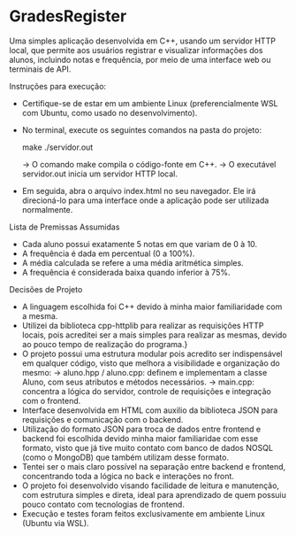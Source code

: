 # GradesRegister
Uma simples aplicação desenvolvida em C++, usando um servidor HTTP local, que permite aos usuários registrar e visualizar informações dos alunos, incluindo notas e frequência, por meio de uma interface web ou terminais de API.

Instruções para execução:
- Certifique-se de estar em um ambiente Linux (preferencialmente WSL com Ubuntu, como usado no desenvolvimento).
- No terminal, execute os seguintes comandos na pasta do projeto:

   make
   ./servidor.out

  -> O comando make compila o código-fonte em C++.
  -> O executável servidor.out inicia um servidor HTTP local.
- Em seguida, abra o arquivo index.html no seu navegador. Ele irá direcioná-lo para uma interface onde a aplicação pode ser utilizada normalmente.

Lista de Premissas Assumidas
- Cada aluno possui exatamente 5 notas em que variam de 0 à 10.
- A frequência é dada em percentual (0 a 100%).
- A média calculada se refere a uma média aritmética simples.
- A frequência é considerada baixa quando inferior à 75%.

Decisões de Projeto
- A linguagem escolhida foi C++ devido à minha maior familiaridade com a mesma.
- Utilizei da biblioteca cpp-httplib para realizar as requisições HTTP locais, pois acreditei ser a mais simples para realizar as mesmas, devido ao pouco tempo de realização do programa.}
- O projeto possui uma estrutura modular pois acredito ser indispensável em qualquer código, visto que melhora a visibilidade e organização do mesmo:
  -> aluno.hpp / aluno.cpp: definem e implementam a classe Aluno, com seus atributos e métodos necessários.
  -> main.cpp: concentra a lógica do servidor, controle de requisições e integração com o frontend.
- Interface desenvolvida em HTML com auxilio da biblioteca JSON para requisições e comunicação com o backend.
- Utilização do formato JSON para troca de dados entre frontend e backend foi escolhida devido minha maior familiaridae com esse formato, visto que já tive muito contato com banco de dados NOSQL (como o MongoDB) que também utilizam desse formato.
- Tentei ser o mais claro possível na separação entre backend e frontend, concentrando toda a lógica no back e interações no front.
- O projeto foi desenvolvido visando facilidade de leitura e manutenção, com estrutura simples e direta, ideal para aprendizado de quem possuiu pouco contato com tecnologias de frontend.
- Execução e testes foram feitos exclusivamente em ambiente Linux (Ubuntu via WSL).
